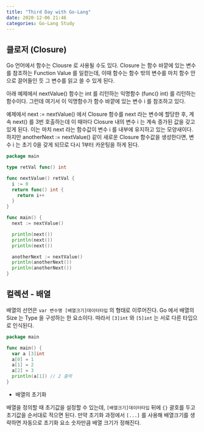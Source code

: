 ```yaml
---
title: "Third Day with Go-Lang"
date: 2020-12-06 21:46
categories: Go-Lang Study
---
```

## 클로저 (Closure)

Go 언어에서 함수는 Clousre 로 사용될 수도 있다. Closure 는 함수 바깥에 있는 변수를 참조하는 Function Value 를 일컫는데, 이때 함수는 함수 밖의 변수를 마치 함수 안으로 끌어들인 듯 그 변수를 읽고 쓸 수 있게 된다.

아래 예제에서 nextValue() 함수는 int 를 리턴하는 익명함수 (func() int) 를 리턴하는 함수이다. 그런데 여기서 이 익명함수가 함수 바깥에 있는 변수 i 를 참조하고 있다.

예제에서 next := nextValue() 에서 Closure 함수를 next 라는 변수에 할당한 후, 계속 next() 를 3번 호출하는데 이 때마다 Closure 내의 변수 i 는 계속 증가된 값을 갖고 있게 된다. 이는 마치 next 라는 함수값이 변수 i 를 내부에 유지하고 있는 모양새이다. 하지만 anotherNext := nextValue() 같이 새로운 Closure 함수값을 생성한다면, 변수 i 는 초기 0을 갖게 되므로 다시 1부터 카운팅을 하게 된다.

```go
package main

type retVal func() int

func nextValue() retVal {
  i := 0
  return func() int {
    return i++
  }
}

func main() {
  next := nextValue()

  println(next())
  println(next())
  println(next())

  anotherNext := nextValue()
  println(anotherNext())
  println(anotherNext())
}
```

## 컬렉션 - 배열

배열의 선언은 `var 변수명 [배열크기]데이터타입` 의 형태로 이루어진다. Go 에서 배열의 Size 는 Type 을 구성하는 한 요소이다. 따라서 `[3]int` 와 `[5]int` 는 서로 다른 타입으로 인식된다.

```go
package main

func main() {
  var a [3]int
  a[0] = 1
  a[1] = 2
  a[2] = 3
  println(a[1]) // 2 출력
}
```

- 배열의 초기화

배열을 정의할 때 초기값을 설정할 수 있는데, `[배열크기]데이터타입` 뒤에 `{}` 괄호를 두고 초기값을 순서대로 적으면 된다.
  만약 초기화 과정에서 `[...]` 를 사용해 배열크기를 생략하면 자동으로 초기화 요소 숫자만큼 배열 크기가 정해진다.
